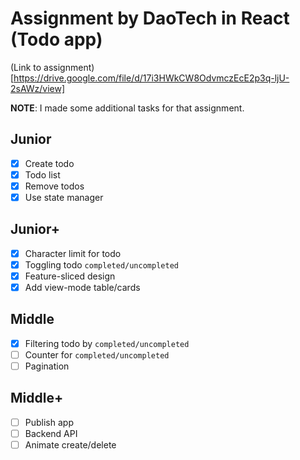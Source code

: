 # Assignment by DaoTech in React (Todo app)

(Link to assignment)[https://drive.google.com/file/d/17i3HWkCW8OdvmczEcE2p3q-ljU-2sAWz/view]

**NOTE**: I made some additional tasks for that assignment.

## Junior

- [x] Create todo
- [x] Todo list
- [x] Remove todos
- [x] Use state manager

## Junior+

- [x] Character limit for todo
- [x] Toggling todo `completed/uncompleted`
- [x] Feature-sliced design
- [x] Add view-mode table/cards

## Middle

- [x] Filtering todo by `completed/uncompleted`
- [ ] Counter for `completed/uncompleted`
- [ ] Pagination

## Middle+

- [ ] Publish app
- [ ] Backend API
- [ ] Animate create/delete
